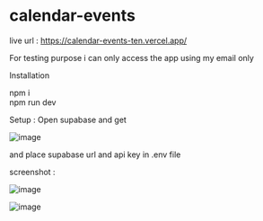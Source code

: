 # calendar-events

live url : https://calendar-events-ten.vercel.app/

For testing purpose i can only access the app using my email only

Installation 

npm i <br>
npm run dev

Setup :
Open supabase and get 

![image](https://github.com/user-attachments/assets/aca9c90e-b42e-4e1e-88be-dd97c1f5ea94)


and place  supabase url and api key in .env file


screenshot :

![image](https://github.com/user-attachments/assets/03b1f362-b3fc-4cd6-849f-381a66b72581)

![image](https://github.com/user-attachments/assets/aed452e9-38ea-411c-8449-c90d56e4f897)


